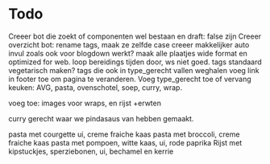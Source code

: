 # Todo

Creeer bot die zoekt of componenten wel bestaan en draft: false zijn
Creeer overzicht bot: rename tags, maak ze zelfde case
creeer makkelijker auto invul zoals ook voor blogdown werkt?
maak alle plaatjes wide format en optimized for web. 
loop bereidings tijden door, ws niet goed.
tags standaard vegetarisch maken?
tags die ook in type_gerecht vallen weghalen
voeg link in footer toe om pagina te veranderen. 
Voeg type_gerecht toe of vervang keuken: AVG, pasta, ovenschotel, soep, curry, wrap.

voeg toe:
images voor wraps, en rijst +erwten

curry gerecht waar we pindasaus van hebben gemaakt. 

pasta met courgette ui, creme fraiche kaas
pasta met broccoli, creme fraiche kaas
pasta met pompoen, witte kaas, ui, rode paprika
Rijst met kipstuckjes, sperziebonen, ui, bechamel en kerrie

